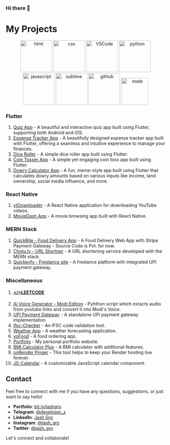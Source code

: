 ### Hi there 👋
<div style="text-align:center align-items:centre display:flex justify-content:centre">

<div>

# My Projects

<!-- Gif -->
<div align="center">
  <img alt-"html5" src="https://media.giphy.com/media/XAxylRMCdpbEWUAvr8/giphy.gif" width="100" title="html">
  <img alt="css" src="https://media.giphy.com/media/fsEaZldNC8A1PJ3mwp/giphy.gif" width="100" title="css">
  <img alt="VSCode" src="https://i.giphy.com/media/IdyAQJVN2kVPNUrojM/200.webp" width="100" title="vscode">
  <img alt="python" src="https://i.giphy.com/media/LMt9638dO8dftAjtco/200.webp" width="100" title="python">
  <img alt="javascript" src="https://media3.giphy.com/media/ln7z2eWriiQAllfVcn/200w.webp" width="100" title="javascript">
  <img alt="sublime" src="https://media.giphy.com/media/jnDKffgCfGYOp6cMTK/giphy.gif" width="100" title="sublime">
  <img alt="github" src="https://i.giphy.com/media/KzJkzjggfGN5Py6nkT/200.webp" width="100" title="github">
  <img alt="node" src="https://media.giphy.com/media/kdFc8fubgS31b8DsVu/giphy.gif" width="85" title="node">
</div>


### Flutter

1. [Quiz App](https://github.com/BlackHatDevX/Quiz-App-Flutter) - A beautiful and interactive quiz app built using Flutter, supporting both Android and iOS.
2. [Expense Tracker App](https://github.com/BlackHatDevX/Expense-Tracker-Flutter) - A beautifully designed expense tracker app built with Flutter, offering a seamless and intuitive experience to manage your finances.
3. [Dice Roller](https://github.com/BlackHatDevX/dice_roller) - A simple dice roller app built using Flutter.
4. [Coin Tosser App](https://github.com/BlackHatDevX/coin_tosser) - A simple yet engaging coin toss app built using Flutter.
5. [Dowry Calculator App](https://github.com/BlackHatDevX/Dowry-Calcutator-Flutter) - A fun, meme-style app built using Flutter that calculates dowry amounts based on various inputs like income, land ownership, social media influence, and more.

### React Native

1. [ytDownloader](https://github.com/BlackHatDevX/ytDownloader-react-native) - A React Native application for downloading YouTube videos.
2. [MovieDash App](https://github.com/BlackHatDevX/MOVIE-APP-RN) - A movie browsing app built with React Native.

### MERN Stack

1. [QuickBite - Food Delivery App](https://quickbitesjash.web.app/) - A Food Delivery Web App with Stripe Payment Gateway - Source Code is Pvt. for now.
2. [Chotu.ly - URL Shortner](https://github.com/BlackHatDevX/CHOTU.LY-SHORTNER) - A URL shortening service developed with the MERN stack.
3. [Quickeyfy - Freelance site](https://github.com/BlackHatDevX/UPI-PAYMENT-GATEWAY-QUIKEYFY) - A freelance platform with integrated UPI payment gateway.


### Miscellaneous

1.    #### [</>LEETCODE](https://github.com/BlackHatDevX/LeetCode)
2. [Ai Voice Generator - Modi Edition](https://github.com/BlackHatDevX/Modi-Ai-Voice-Generator) - Pyhthon script which extacts audio from youtube links and convert it into Modi's Voice.
3. [UPI Payment Gateway](https://github.com/BlackHatDevX/UPI-payment-gateway) - A standalone UPI payment gateway implementation.
4. [ifsc-Checker](https://github.com/BlackHatDevX/IFSC-checker) - An IFSC code validation tool.
5. [Weather App](https://github.com/BlackHatDevX/Weather-App-V2) - A weather forecasting application.
6. [yoFood](https://github.com/BlackHatDevX/YoFood) - A food ordering app.
7. [Portfolio](https://bit.ly/jashgro) - My personal portfolio website.
8. [BMI Calculator Plus](https://bit.ly/BMICalculatorPlusV2) - A BMI calculator with additional features.
9. [onRender Pinger](https://github.com/BlackHatDevX/Render-Pinger) - This tool helps to keep your Render hosting live forever.
10. [JS-Calendar](https://github.com/BlackHatDevX/Javascript-calendar) - A customizable JavaScript calendar component.

 

</div>

## Contact
Feel free to connect with me if you have any questions, suggestions, or just want to say hello!

- **Portfolio**: [bit.ly/jashgro](https://bit.ly/jashgro)
- **Telegram**: [@deveIoper_x](https://telegram.dog/deveIoper_x)
- **LinkedIn**: [Jash Gro](https://www.linkedin.com/in/jash-gro)
- **Instagram**: [@jash_gro](https://www.instagram.com/jash_gro/)
- **Twitter**: [@jash_gro](https://twitter.com/jash_gro)

Let's connect and collaborate!

</div>


<!--
**BlackHatDevX/BlackHatDevX** is a ✨ _special_ ✨ repository because its `README.md` (this file) appears on your GitHub profile.

Here are some ideas to get you started:

- 🔭 I’m currently working on ...
- 🌱 I’m currently learning ...
- 👯 I’m looking to collaborate on ...
- 🤔 I’m looking for help with ...
- 💬 Ask me about ...
- 📫 How to reach me: ...
- 😄 Pronouns: ...
- ⚡ Fun fact: ...
-->
